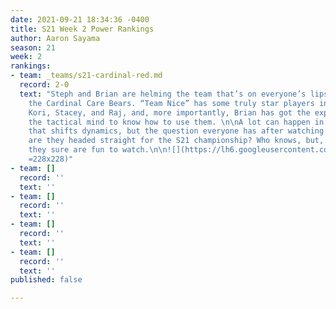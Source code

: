 ```yaml
---
date: 2021-09-21 18:34:36 -0400
title: S21 Week 2 Power Rankings
author: Aaron Sayama
season: 21
week: 2
rankings:
- team: _teams/s21-cardinal-red.md
  record: 2-0
  text: "Steph and Brian are helming the team that’s on everyone’s lips this season:
    the Cardinal Care Bears. “Team Nice” has some truly star players in Cam, Chico,
    Kori, Stacey, and Raj, and, more importantly, Brian has got the experience and
    the tactical mind to know how to use them. \n\nA lot can happen in this league
    that shifts dynamics, but the question everyone has after watching them play:
    are they headed straight for the S21 championship? Who knows, but, in the meantime,
    they sure are fun to watch.\n\n![](https://lh6.googleusercontent.com/N3GBTvrPrP1_0aOUT1yIFf076v2lAn2n-j_nONol1CfKNv_kKjwXcQxN152JhLn0BXQTjO1YlxJiw2qUxYd2pBtOhX8psKNjnixmJa-WD7iKCbVnC2jGylHQppYnKOHKxQ3YhQLW=s0
    =228x228)"
- team: []
  record: ''
  text: ''
- team: []
  record: ''
  text: ''
- team: []
  record: ''
  text: ''
- team: []
  record: ''
  text: ''
published: false

---
```

